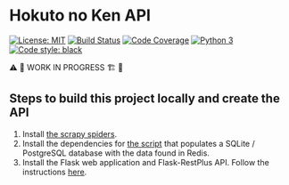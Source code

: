 # Hokuto no Ken API

[![License: MIT](https://img.shields.io/badge/License-MIT-blue.svg)](https://opensource.org/licenses/MIT) [![Build Status](https://travis-ci.org/jackdbd/hokuto-no-ken-api.svg?branch=master)](https://travis-ci.org/jackdbd/hokuto-no-ken-api) [![Code Coverage](https://codecov.io/gh/jackdbd/hokuto-no-ken-api/coverage.svg)](https://codecov.io/gh/jackdbd/hokuto-no-ken-api) [![Python 3](https://pyup.io/repos/github/jackdbd/hokuto-no-ken-api/python-3-shield.svg)](https://pyup.io/repos/github/jackdbd/hokuto-no-ken-api/) [![Code style: black](https://img.shields.io/badge/code%20style-black-000000.svg)](https://github.com/ambv/black) 

:warning: :construction_worker: WORK IN PROGRESS :building_construction: :construction:


## Steps to build this project locally and create the API

1. Install [the scrapy spiders](https://github.com/jackdbd/hokuto-no-ken-api/tree/master/hokuto_scraping).
2. Install the dependencies for [the script](https://github.com/jackdbd/hokuto-no-ken-api/tree/master/hokuto_data) that populates a SQLite / PostgreSQL database with the data found in Redis.
3. Install the Flask web application and Flask-RestPlus API. Follow the instructions [here](https://github.com/jackdbd/hokuto-no-ken-api/tree/master/hokuto_flask).
